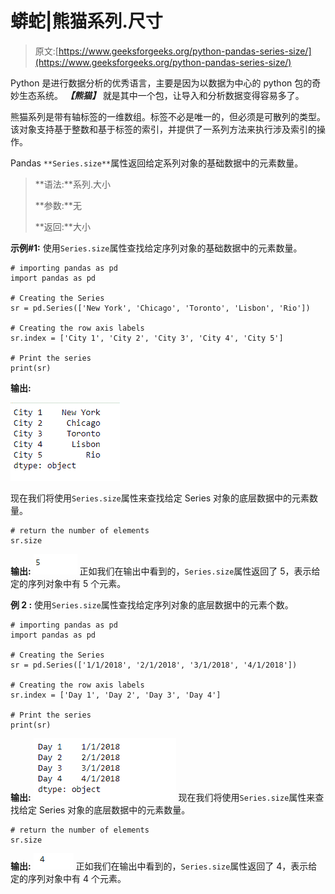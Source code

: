 # 蟒蛇|熊猫系列.尺寸

> 原文:[https://www.geeksforgeeks.org/python-pandas-series-size/](https://www.geeksforgeeks.org/python-pandas-series-size/)

Python 是进行数据分析的优秀语言，主要是因为以数据为中心的 python 包的奇妙生态系统。 ***【熊猫】*** 就是其中一个包，让导入和分析数据变得容易多了。

熊猫系列是带有轴标签的一维数组。标签不必是唯一的，但必须是可散列的类型。该对象支持基于整数和基于标签的索引，并提供了一系列方法来执行涉及索引的操作。

Pandas `**Series.size**`属性返回给定系列对象的基础数据中的元素数量。

> **语法:**系列.大小
> 
> **参数:**无
> 
> **返回:**大小

**示例#1:** 使用`Series.size`属性查找给定序列对象的基础数据中的元素数量。

```
# importing pandas as pd
import pandas as pd

# Creating the Series
sr = pd.Series(['New York', 'Chicago', 'Toronto', 'Lisbon', 'Rio'])

# Creating the row axis labels
sr.index = ['City 1', 'City 2', 'City 3', 'City 4', 'City 5'] 

# Print the series
print(sr)
```

**输出:**

![](img/f6a6d4c6b86dd815350de4f5d5bfa931.png)

现在我们将使用`Series.size`属性来查找给定 Series 对象的底层数据中的元素数量。

```
# return the number of elements
sr.size
```

**输出:**
![](img/4ef0cce0ab4cf23524b33e2f25aa698a.png)
正如我们在输出中看到的，`Series.size`属性返回了 5，表示给定的序列对象中有 5 个元素。

**例 2 :** 使用`Series.size`属性查找给定序列对象的底层数据中的元素个数。

```
# importing pandas as pd
import pandas as pd

# Creating the Series
sr = pd.Series(['1/1/2018', '2/1/2018', '3/1/2018', '4/1/2018'])

# Creating the row axis labels
sr.index = ['Day 1', 'Day 2', 'Day 3', 'Day 4']

# Print the series
print(sr)
```

**输出:**
![](img/a519278b0c944bba68cf9df8e3566a3b.png)
现在我们将使用`Series.size`属性来查找给定 Series 对象的底层数据中的元素数量。

```
# return the number of elements
sr.size
```

**输出:**
![](img/453fe9ed6dba8c24db545c93e5e96622.png)
正如我们在输出中看到的，`Series.size`属性返回了 4，表示给定的序列对象中有 4 个元素。